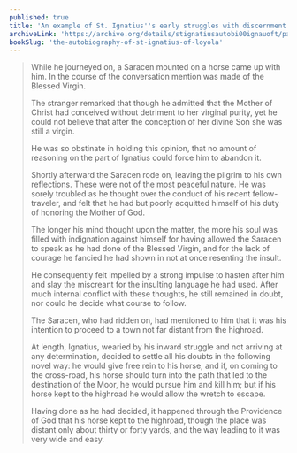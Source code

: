 ```yaml
---
published: true
title: 'An example of St. Ignatius''s early struggles with discernment'
archiveLink: 'https://archive.org/details/stignatiusautobi00ignauoft/page/n45?view=theater'
bookSlug: 'the-autobiography-of-st-ignatius-of-loyola'
---
```


> While he journeyed on, a Saracen mounted on a horse came up with him. In the course of the conversation mention was made of the Blessed Virgin.
>
> The stranger remarked that though he admitted that the Mother of Christ had conceived without detriment to her virginal purity, yet he could not believe that after the conception of her divine Son she was still a virgin.
>
> He was so obstinate in holding this opinion, that no amount of reasoning on the part of Ignatius could force him to abandon it.
>
> Shortly afterward the Saracen rode on, leaving the pilgrim to his own reflections. These were not of the most peaceful nature. He was sorely troubled as he thought over the conduct of his recent fellow-traveler, and felt that he had but poorly acquitted himself of his duty of honoring the Mother of God.
>
> The longer his mind thought upon the matter, the more his soul was filled with indignation against himself for having allowed the Saracen to speak as he had done of the Blessed Virgin, and for the lack of courage he fancied he had shown in not at once resenting the insult.
>
> He consequently felt impelled by a strong impulse to hasten after him and slay the miscreant for the insulting language he had used. After much internal conflict with these thoughts, he still remained in doubt, nor could he decide what course to follow.
>
> The Saracen, who had ridden on, had mentioned to him that it was his intention to proceed to a town not far distant from the highroad.
>
> At length, Ignatius, wearied by his inward struggle and not arriving at any determination, decided to settle all his doubts in the following novel way: he would give free rein to his horse, and if, on coming to the cross-road, his horse should turn into the path that led to the destination of the Moor, he would pursue him and kill him; but if his horse kept to the highroad he would allow the wretch to escape.
>
> Having done as he had decided, it happened through the Providence of God that his horse kept to the highroad, though the place was distant only about thirty or forty yards, and the way leading to it was very wide and easy.
